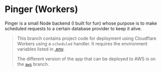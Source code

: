 # Pinger (Workers)

Pinger is a small Node backend (I built for fun) whose purpose is to make scheduled requests to a certain database provider to keep it alive.

> This branch contains project code for deployment using Cloudflare Workers using a `scheduled` handler. It requires the environment variables listed in [.env](/.env.example).
>
> The different version of the app that can be deployed to AWS is on the [`aws`](https://github.com/oneminch/Pinger/tree/aws) branch.
